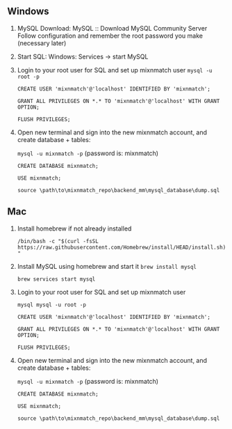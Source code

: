 ## Windows
1. MySQL Download: MySQL :: Download MySQL Community Server  
   Follow configuration and remember the root password you make (necessary later)

2. Start SQL: Windows: Services -> start MySQL 

3. Login to your root user for SQL and set up mixnmatch user
    `mysql -u root -p`

    `CREATE USER 'mixnmatch'@'localhost' IDENTIFIED BY 'mixnmatch';`

    `GRANT ALL PRIVILEGES ON *.* TO 'mixnmatch'@'localhost' WITH GRANT OPTION;`

    `FLUSH PRIVILEGES;`

 

4. Open new terminal and sign into the new mixnmatch account, and create database + tables: 

    `mysql -u mixnmatch -p`
    (password is: mixnmatch)

    `CREATE DATABASE mixnmatch;`

    `USE mixnmatch;`

    `source \path\to\mixnmatch_repo\backend_mm\mysql_database\dump.sql`
 

## Mac
1. Install homebrew if not already installed

    `/bin/bash -c "$(curl -fsSL https://raw.githubusercontent.com/Homebrew/install/HEAD/install.sh)"`

2. Install MySQL using homebrew and start it
    `brew install mysql`

    `brew services start mysql`

3. Login to your root user for SQL and set up mixnmatch user

    `mysql mysql -u root -p`

    `CREATE USER 'mixnmatch'@'localhost' IDENTIFIED BY 'mixnmatch';`

    `GRANT ALL PRIVILEGES ON *.* TO 'mixnmatch'@'localhost' WITH GRANT OPTION;`

    `FLUSH PRIVILEGES;`

 
4. Open new terminal and sign into the new mixnmatch account, and create database + tables: 

    `mysql -u mixnmatch -p`
    (password is: mixnmatch)

    `CREATE DATABASE mixnmatch;`

    `USE mixnmatch;`

    `source \path\to\mixnmatch_repo\backend_mm\mysql_database\dump.sql`